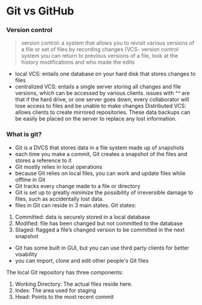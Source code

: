 # Git vs GitHub
### Version control
> version control: a system that allows you to revisit various versions of a file or set of files by recording changes (VCS- version control system
you can return to previous versions of a file, look at the history modifications and who made the edits
- local VCS: entails one database on your hard disk that stores changes to files
- centralized VCS: entails a single server storing all changes and file versions, which can be accessed by various clients.
issues with ^^ are that if the hard drive, or one server goes down, every collaborator will lose access to files and be unable to make changes
Distributed VCS: allows clients to create mirrored repositories. These data backups can be easily be placed on the server to replace any lost information.
### What is git?
- Git is a DVCS that stores data in a file system made up of snapshots
- each time you make a commit, Git creates a snapshot of the files and stores a reference to it 
- Git mostly relies in local operations
- because Git relies on local files, you can work and update files while offline in Git
- Git tracks every change made to a file or directory
- Git is set up to greatly minimize the possibility of irreversible damage to files, such as accidentally lost data.
- files in Git can reside in 3 main states. Git states:
1. Committed: data is securely stored in a local database
1. Modified: file has been changed but not committed to the database
1. Staged: flagged a file’s changed version to be committed in the next snapshot

- Git has some built in GUI, but you can use third party clients for better visability
- you can import, clone and edit other people's Git files

The local Git repository has three components:
1. Working Directory: The actual files reside here.
1. Index: The area used for staging
1. Head: Points to the most recent commit
